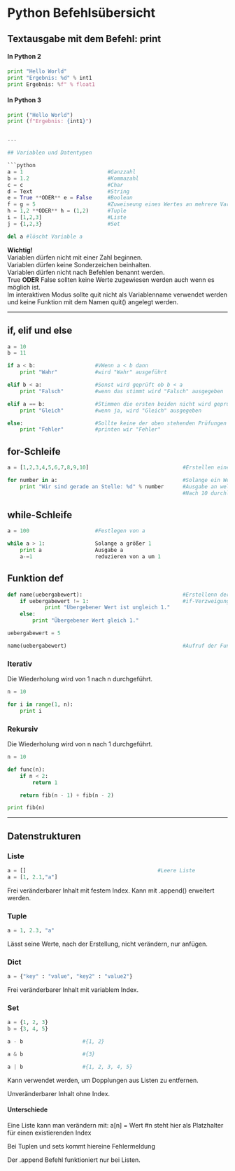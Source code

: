 # Python Befehlsübersicht


## Textausgabe mit dem Befehl: print


#### In Python 2
```python
print "Hello World"
print "Ergebnis: %d" % int1
print Ergebnis: %f" % float1

```

#### In Python 3
```python
print ("Hello World")
print (f"Ergebnis: {int1}")


---

## Variablen und Datentypen

```python
a = 1                           #Ganzzahl
b = 1.2                         #Kommazahl
c = c                           #Char
d = Text                        #String
e = True **ODER** e = False     #Boolean
f = g = 5                       #Zuweiseung eines Wertes an mehrere Variablen
h = 1,2 **ODER** h = (1,2)      #Tuple
i = [1,2,3]                     #Liste
j = {1,2,3}                     #Set

del a #löscht Variable a

```


**Wichtig!**  
Variablen dürfen nicht mit einer Zahl beginnen.  
Variablen dürfen keine Sonderzeichen beinhalten.  
Variablen dürfen nicht nach Befehlen benannt werden.  
True **ODER** False sollten keine Werte zugewiesen werden auch wenn es möglich ist.  
Im interaktiven Modus sollte quit nicht als Variablenname verwendet werden und keine Funktion mit dem Namen quit() angelegt werden.  

---

## if, elif und else

```python
a = 10
b = 11

if a < b:                   #VWenn a < b dann
    print "Wahr"            #wird "Wahr" ausgeführt

elif b < a:                 #Sonst wird geprüft ob b < a
    print "Falsch"          #wenn das stimmt wird "Falsch" ausgegeben

elif a == b:                #Stimmen die ersten beiden nicht wird geprüft ob a == b ist
    print "Gleich"          #wenn ja, wird "Gleich" ausgegeben

else:                       #Sollte keine der oben stehenden Prüfungen wahr ergeben
    print "Fehler"          #printen wir "Fehler"

```

## for-Schleife

```python
a = [1,2,3,4,5,6,7,8,9,10]                              #Erstellen einer Liste mit 10 Inhalten

for number in a:                                        #Solange ein Wert in a steht
    print "Wir sind gerade an Stelle: %d" % number      #Ausgabe an welcher Stelle in a die Schleife ist
                                                        #Nach 10 durchläufen endet die Schleife
```

## while-Schleife

```python
a = 100                     #Festlegen von a

while a > 1:                Solange a größer 1
    print a                 Ausgabe a
    a-=1                    reduzieren von a um 1
```

## Funktion def

```python
def name(uebergabewert):                                #Erstellenn der Definition "name"
    if uebergabewert != 1:                              #if-Verzweigung innerhalb der Funktion
            print "Übergebener Wert ist ungleich 1."    
    else:
        print "Übergebener Wert gleich 1."

uebergabewert = 5

name(uebergabewert)                                     #Aufruf der Funktion mit einem Übergabewert

```

### Iterativ

Die Wiederholung wird von 1 nach n durchgeführt.

```python
n = 10

for i in range(1, n):
    print i

```

### Rekursiv

Die Wiederholung wird von n nach 1 durchgeführt.

```python
n = 10

def func(n):
    if n < 2:
        return 1

    return fib(n - 1) + fib(n - 2)

print fib(n)

```

---

## Datenstrukturen

### Liste

```python
a = []                                          #Leere Liste
a = [1, 2.1,"a"]                                

```

Frei veränderbarer Inhalt mit festem Index.
Kann mit .append() erweitert werden.


### Tuple

```python
a = 1, 2.3, "a"

```

Lässt seine Werte, nach der Erstellung, nicht verändern, nur anfügen.


### Dict

```python
a = {"key" : "value", "key2" : "value2"}

```

Frei veränderbarer Inhalt mit variablem Index.

### Set

```python
a = {1, 2, 3}
b = {3, 4, 5}

a - b                   #{1, 2}

a & b                   #{3}

a | b                   #{1, 2, 3, 4, 5}

```
Kann verwendet werden, um Dopplungen aus Listen zu entfernen.

Unveränderbarer Inhalt ohne Index.


#### Unterschiede

Eine Liste kann man verändern mit:
a[n] = Wert                             #n steht hier als Platzhalter für einen existierenden Index

Bei Tuplen und sets kommt hiereine Fehlermeldung

Der .append Befehl funktioniert nur bei Listen.

























